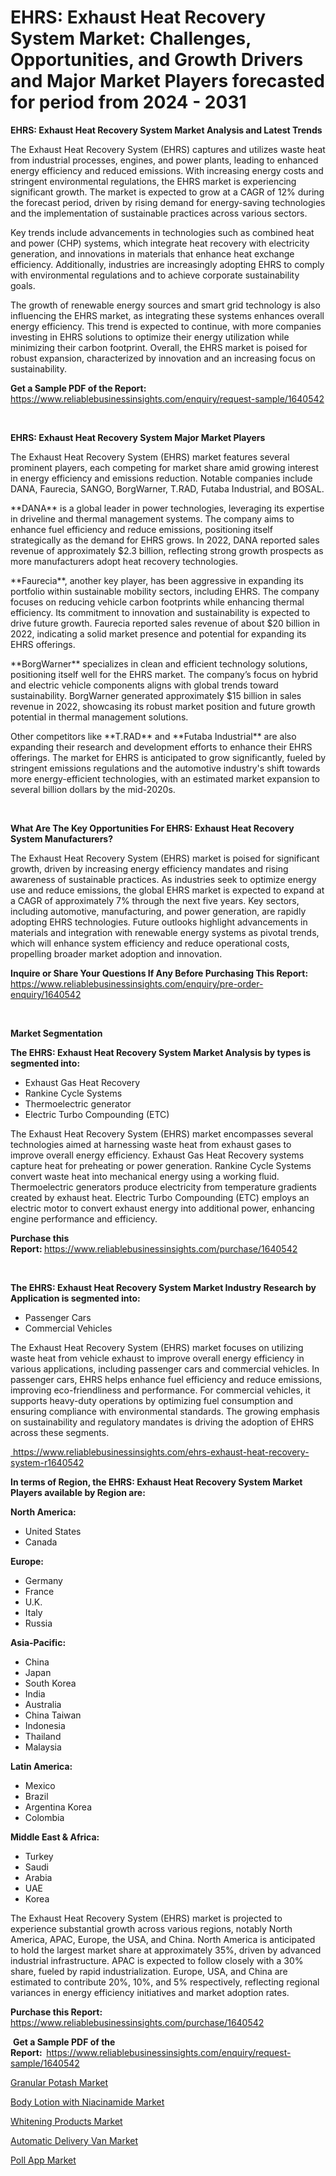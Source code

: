 <p><h1>EHRS: Exhaust Heat Recovery System Market: Challenges, Opportunities, and Growth Drivers and Major Market Players forecasted for period from 2024 - 2031</h1></p><p><strong>EHRS: Exhaust Heat Recovery System Market Analysis and Latest Trends</strong></p>
<p><p>The Exhaust Heat Recovery System (EHRS) captures and utilizes waste heat from industrial processes, engines, and power plants, leading to enhanced energy efficiency and reduced emissions. With increasing energy costs and stringent environmental regulations, the EHRS market is experiencing significant growth. The market is expected to grow at a CAGR of 12% during the forecast period, driven by rising demand for energy-saving technologies and the implementation of sustainable practices across various sectors. </p><p>Key trends include advancements in technologies such as combined heat and power (CHP) systems, which integrate heat recovery with electricity generation, and innovations in materials that enhance heat exchange efficiency. Additionally, industries are increasingly adopting EHRS to comply with environmental regulations and to achieve corporate sustainability goals. </p><p>The growth of renewable energy sources and smart grid technology is also influencing the EHRS market, as integrating these systems enhances overall energy efficiency. This trend is expected to continue, with more companies investing in EHRS solutions to optimize their energy utilization while minimizing their carbon footprint. Overall, the EHRS market is poised for robust expansion, characterized by innovation and an increasing focus on sustainability.</p></p>
<p><strong>Get a Sample PDF of the Report:&nbsp;</strong> <a href="https://www.reliablebusinessinsights.com/enquiry/request-sample/1640542?utm_campaign=75&utm_medium=2&utm_source=Github&utm_content=ia&utm_term=25092024&utm_id=ehrs-exhaust-heat-recovery-system">https://www.reliablebusinessinsights.com/enquiry/request-sample/1640542</a></p>
<p>&nbsp;</p>
<p><strong>EHRS: Exhaust Heat Recovery System Major Market Players</strong></p>
<p><p>The Exhaust Heat Recovery System (EHRS) market features several prominent players, each competing for market share amid growing interest in energy efficiency and emissions reduction. Notable companies include DANA, Faurecia, SANGO, BorgWarner, T.RAD, Futaba Industrial, and BOSAL.</p><p>**DANA** is a global leader in power technologies, leveraging its expertise in driveline and thermal management systems. The company aims to enhance fuel efficiency and reduce emissions, positioning itself strategically as the demand for EHRS grows. In 2022, DANA reported sales revenue of approximately $2.3 billion, reflecting strong growth prospects as more manufacturers adopt heat recovery technologies.</p><p>**Faurecia**, another key player, has been aggressive in expanding its portfolio within sustainable mobility sectors, including EHRS. The company focuses on reducing vehicle carbon footprints while enhancing thermal efficiency. Its commitment to innovation and sustainability is expected to drive future growth. Faurecia reported sales revenue of about $20 billion in 2022, indicating a solid market presence and potential for expanding its EHRS offerings.</p><p>**BorgWarner** specializes in clean and efficient technology solutions, positioning itself well for the EHRS market. The company’s focus on hybrid and electric vehicle components aligns with global trends toward sustainability. BorgWarner generated approximately $15 billion in sales revenue in 2022, showcasing its robust market position and future growth potential in thermal management solutions.</p><p>Other competitors like **T.RAD** and **Futaba Industrial** are also expanding their research and development efforts to enhance their EHRS offerings. The market for EHRS is anticipated to grow significantly, fueled by stringent emissions regulations and the automotive industry's shift towards more energy-efficient technologies, with an estimated market expansion to several billion dollars by the mid-2020s.</p></p>
<p>&nbsp;</p>
<p><strong>What Are The Key Opportunities For EHRS: Exhaust Heat Recovery System Manufacturers?</strong></p>
<p><p>The Exhaust Heat Recovery System (EHRS) market is poised for significant growth, driven by increasing energy efficiency mandates and rising awareness of sustainable practices. As industries seek to optimize energy use and reduce emissions, the global EHRS market is expected to expand at a CAGR of approximately 7% through the next five years. Key sectors, including automotive, manufacturing, and power generation, are rapidly adopting EHRS technologies. Future outlooks highlight advancements in materials and integration with renewable energy systems as pivotal trends, which will enhance system efficiency and reduce operational costs, propelling broader market adoption and innovation.</p></p>
<p><strong>Inquire or Share Your Questions If Any Before Purchasing This Report:</strong> <a href="https://www.reliablebusinessinsights.com/enquiry/pre-order-enquiry/1640542?utm_campaign=75&utm_medium=2&utm_source=Github&utm_content=ia&utm_term=25092024&utm_id=ehrs-exhaust-heat-recovery-system">https://www.reliablebusinessinsights.com/enquiry/pre-order-enquiry/1640542</a></p>
<p>&nbsp;</p>
<p><strong>Market Segmentation</strong></p>
<p><strong>The EHRS: Exhaust Heat Recovery System Market Analysis by types is segmented into:</strong></p>
<p><ul><li>Exhaust Gas Heat Recovery</li><li>Rankine Cycle Systems</li><li>Thermoelectric generator</li><li>Electric Turbo Compounding (ETC)</li></ul></p>
<p><p>The Exhaust Heat Recovery System (EHRS) market encompasses several technologies aimed at harnessing waste heat from exhaust gases to improve overall energy efficiency. Exhaust Gas Heat Recovery systems capture heat for preheating or power generation. Rankine Cycle Systems convert waste heat into mechanical energy using a working fluid. Thermoelectric generators produce electricity from temperature gradients created by exhaust heat. Electric Turbo Compounding (ETC) employs an electric motor to convert exhaust energy into additional power, enhancing engine performance and efficiency.</p></p>
<p><strong>Purchase this Report:&nbsp;</strong><a href="https://www.reliablebusinessinsights.com/purchase/1640542?utm_campaign=75&utm_medium=2&utm_source=Github&utm_content=ia&utm_term=25092024&utm_id=ehrs-exhaust-heat-recovery-system">https://www.reliablebusinessinsights.com/purchase/1640542</a></p>
<p>&nbsp;</p>
<p><strong>The EHRS: Exhaust Heat Recovery System Market Industry Research by Application is segmented into:</strong></p>
<p><ul><li>Passenger Cars</li><li>Commercial Vehicles</li></ul></p>
<p><p>The Exhaust Heat Recovery System (EHRS) market focuses on utilizing waste heat from vehicle exhaust to improve overall energy efficiency in various applications, including passenger cars and commercial vehicles. In passenger cars, EHRS helps enhance fuel efficiency and reduce emissions, improving eco-friendliness and performance. For commercial vehicles, it supports heavy-duty operations by optimizing fuel consumption and ensuring compliance with environmental standards. The growing emphasis on sustainability and regulatory mandates is driving the adoption of EHRS across these segments.</p></p>
<p><a href="https://www.reliablebusinessinsights.com/ehrs-exhaust-heat-recovery-system-r1640542?utm_campaign=75&utm_medium=2&utm_source=Github&utm_content=ia&utm_term=25092024&utm_id=ehrs-exhaust-heat-recovery-system">&nbsp;https://www.reliablebusinessinsights.com/ehrs-exhaust-heat-recovery-system-r1640542</a></p>
<p><strong>In terms of Region, the EHRS: Exhaust Heat Recovery System Market Players available by Region are:</strong></p>
<p>
    <p> <strong> North America: </strong>
        <ul>
            <li>United States</li>
            <li>Canada</li>
        </ul>
        </p> 
    <p> <strong> Europe: </strong>
        <ul>
            <li>Germany</li>
            <li>France</li>
            <li>U.K.</li>
            <li>Italy</li>
            <li>Russia</li>
        </ul>
        </p> 
    <p> <strong> Asia-Pacific: </strong>
        <ul>
            <li>China</li>
            <li>Japan</li>
            <li>South Korea</li>
            <li>India</li>
            <li>Australia</li>
            <li>China Taiwan</li>
            <li>Indonesia</li>
            <li>Thailand</li>
            <li>Malaysia</li>
        </ul>
        </p> 
    <p> <strong> Latin America: </strong>
        <ul>
            <li>Mexico</li>
            <li>Brazil</li>
            <li>Argentina Korea</li>
            <li>Colombia</li>
        </ul>
        </p> 
    <p> <strong> Middle East & Africa: </strong>
        <ul>
            <li>Turkey</li>
            <li>Saudi</li>
            <li>Arabia</li>
            <li>UAE</li>
            <li>Korea</li>
        </ul>
    </p>
    </p>
<p><p>The Exhaust Heat Recovery System (EHRS) market is projected to experience substantial growth across various regions, notably North America, APAC, Europe, the USA, and China. North America is anticipated to hold the largest market share at approximately 35%, driven by advanced industrial infrastructure. APAC is expected to follow closely with a 30% share, fueled by rapid industrialization. Europe, USA, and China are estimated to contribute 20%, 10%, and 5% respectively, reflecting regional variances in energy efficiency initiatives and market adoption rates.</p></p>
<p><strong>Purchase this Report: </strong><a href="https://www.reliablebusinessinsights.com/purchase/1640542?utm_campaign=75&utm_medium=2&utm_source=Github&utm_content=ia&utm_term=25092024&utm_id=ehrs-exhaust-heat-recovery-system">https://www.reliablebusinessinsights.com/purchase/1640542</a></p>
<p>&nbsp;<strong>Get a Sample PDF of the Report:&nbsp;&nbsp;</strong><a href="https://www.reliablebusinessinsights.com/enquiry/request-sample/1640542?utm_campaign=75&utm_medium=2&utm_source=Github&utm_content=ia&utm_term=25092024&utm_id=ehrs-exhaust-heat-recovery-system">https://www.reliablebusinessinsights.com/enquiry/request-sample/1640542</a></p>
<p><strong></strong></p>
<p><p><a href="https://www.linkedin.com/pulse/emerging-opportunities-challenges-global-granular-potash-kj51f?utm_campaign=75&utm_medium=2&utm_source=Github&utm_content=ia&utm_term=25092024&utm_id=ehrs-exhaust-heat-recovery-system">Granular Potash Market</a></p><p><a href="https://issuu.com/reportprime-2/docs/body-lotion-with-niacinamide-market_12fd297b2c2334?utm_campaign=75&utm_medium=2&utm_source=Github&utm_content=ia&utm_term=25092024&utm_id=ehrs-exhaust-heat-recovery-system">Body Lotion with Niacinamide Market</a></p><p><a href="https://issuu.com/reportprime-2/docs/whitening-products-market-size-2030_7adbd2adbf41ac?utm_campaign=75&utm_medium=2&utm_source=Github&utm_content=ia&utm_term=25092024&utm_id=ehrs-exhaust-heat-recovery-system">Whitening Products Market</a></p><p><a href="https://www.linkedin.com/pulse/automatic-delivery-van-market-indicators-size-regional-breakdown-bfl5f?utm_campaign=75&utm_medium=2&utm_source=Github&utm_content=ia&utm_term=25092024&utm_id=ehrs-exhaust-heat-recovery-system">Automatic Delivery Van Market</a></p><p><a href="https://github.com/RuthLucas64/Market-Research-Report-List-1/blob/main/poll-app-market.md?utm_campaign=75&utm_medium=2&utm_source=Github&utm_content=ia&utm_term=25092024&utm_id=ehrs-exhaust-heat-recovery-system">Poll App Market</a></p></p>
